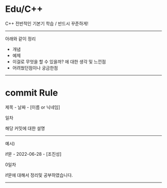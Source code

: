 # Edu/C++
C++ 전반적인 기본기 학습 / 반드시 꾸준하게!

---------------------------------------
아래와 같이 정리

- 개념
- 예제
- 이걸로 무엇을 할 수 있을까? 에 대한 생각 및 느낀점
- 어려웠던점이나 궁금한점
 
---------------------------------------
# commit Rule

제목 - 날짜 - [이름 or 닉네임]

일차

해당 커밋에 대한 설명

---------------------------------------
예시)

if문 - 2022-06-28 - [조진성]

0일차

if문에 대해서 정리및 공부하였습니다.

---------------------------------------
